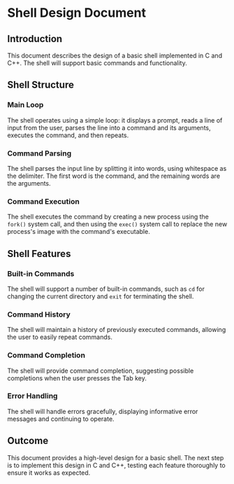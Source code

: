 # Shell Design Document

## Introduction
This document describes the design of a basic shell implemented in C and C++. The shell will support basic commands and functionality.

## Shell Structure

### Main Loop
The shell operates using a simple loop: it displays a prompt, reads a line of input from the user, parses the line into a command and its arguments, executes the command, and then repeats.

### Command Parsing
The shell parses the input line by splitting it into words, using whitespace as the delimiter. The first word is the command, and the remaining words are the arguments.

### Command Execution
The shell executes the command by creating a new process using the `fork()` system call, and then using the `exec()` system call to replace the new process's image with the command's executable.

## Shell Features

### Built-in Commands
The shell will support a number of built-in commands, such as `cd` for changing the current directory and `exit` for terminating the shell.

### Command History
The shell will maintain a history of previously executed commands, allowing the user to easily repeat commands.

### Command Completion
The shell will provide command completion, suggesting possible completions when the user presses the Tab key.

### Error Handling
The shell will handle errors gracefully, displaying informative error messages and continuing to operate.

## Outcome
This document provides a high-level design for a basic shell. The next step is to implement this design in C and C++, testing each feature thoroughly to ensure it works as expected.
